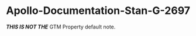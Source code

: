 # Apollo-Documentation-Stan-G-2697

<p><em><strong>THIS IS NOT THE</strong></em> GTM Property default note.</p>